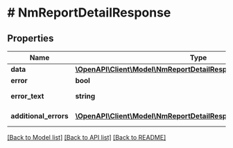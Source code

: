 # # NmReportDetailResponse

## Properties

Name | Type | Description | Notes
------------ | ------------- | ------------- | -------------
**data** | [**\OpenAPI\Client\Model\NmReportDetailResponseData**](NmReportDetailResponseData.md) |  | [optional]
**error** | **bool** | Флаг ошибки | [optional]
**error_text** | **string** | Описание ошибки | [optional]
**additional_errors** | [**\OpenAPI\Client\Model\NmReportDetailResponseAdditionalErrorsInner[]**](NmReportDetailResponseAdditionalErrorsInner.md) | Дополнительные ошибки | [optional]

[[Back to Model list]](../../README.md#models) [[Back to API list]](../../README.md#endpoints) [[Back to README]](../../README.md)
